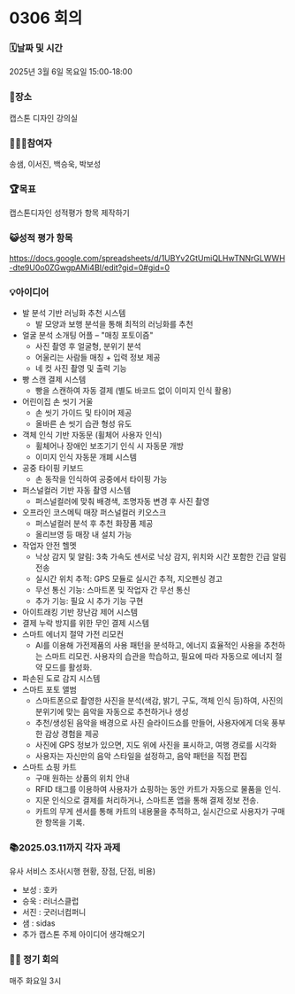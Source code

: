 # 0306 회의

### 🗓️날짜 및 시간
2025년 3월 6일 목요일 15:00-18:00

### 🗽장소
캡스톤 디자인 강의실

### 🙇🏻‍♂️참여자
송샘, 이서진, 백승욱, 박보성

### 🏆목표
캡스톤디자인 성적평가 항목 제작하기

### 😺성적 평가 항목
https://docs.google.com/spreadsheets/d/1UBYv2GtUmiQLHwTNNrGLWWH-dte9U0o0ZGwgpAMi4BI/edit?gid=0#gid=0

### 💡아이디어
- 발 분석 기반 러닝화 추천 시스템
  - 발 모양과 보행 분석을 통해 최적의 러닝화를 추천
- 얼굴 분석 소개팅 어플 – "매칭 포토이즘"
  - 사진 촬영 후 얼굴형, 분위기 분석
  - 어울리는 사람들 매칭 + 입력 정보 제공
  - 네 컷 사진 촬영 및 출력 기능
- 빵 스캔 결제 시스템
  - 빵을 스캔하여 자동 결제 (별도 바코드 없이 이미지 인식 활용)
- 어린이집 손 씻기 거울
  - 손 씻기 가이드 및 타이머 제공
  - 올바른 손 씻기 습관 형성 유도
- 객체 인식 기반 자동문 (휠체어 사용자 인식)
  - 휠체어나 장애인 보조기기 인식 시 자동문 개방
  - 이미지 인식 자동문 개폐 시스템
- 공중 타이핑 키보드
  - 손 동작을 인식하여 공중에서 타이핑 가능
- 퍼스널컬러 기반 자동 촬영 시스템
  - 퍼스널컬러에 맞춰 배경색, 조명자동 변경 후 사진 촬영
- 오프라인 코스메틱 매장 퍼스널컬러 키오스크
  - 퍼스널컬러 분석 후 추천 화장품 제공
  - 올리브영 등 매장 내 설치 가능
- 작업자 안전 헬멧
  - 낙상 감지 및 알림: 3축 가속도 센서로 낙상 감지, 위치와 시간 포함한 긴급 알림 전송
  - 실시간 위치 추적: GPS 모듈로 실시간 추적, 지오펜싱 경고
  - 무선 통신 기능: 스마트폰 및 작업자 간 무선 통신
  - 추가 기능: 필요 시 추가 기능 구현
- 아이트래킹 기반 장난감 제어 시스템
- 결제 누락 방지를 위한 무인 결제 시스템
- 스마트 에너지 절약 가전 리모컨
  - AI를 이용해 가전제품의 사용 패턴을 분석하고, 에너지 효율적인 사용을 추천하는 스마트 리모컨. 사용자의 습관을 학습하고, 필요에 따라 자동으로 에너지 절약 모드를 활성화.
- 파손된 도로 감지 시스템
- 스마트 포토 앨범
  - 스마트폰으로 촬영한 사진을 분석(색감, 밝기, 구도, 객체 인식 등)하여, 사진의 분위기에 맞는 음악을 자동으로 추천하거나 생성
  - 추천/생성된 음악을 배경으로 사진 슬라이드쇼를 만들어, 사용자에게 더욱 풍부한 감상 경험을 제공
  - 사진에 GPS 정보가 있으면, 지도 위에 사진을 표시하고, 여행 경로를 시각화
  - 사용자는 자신만의 음악 스타일을 설정하고, 음악 패턴을 직접 편집
- 스마트 쇼핑 카트
  - 구매 원하는 상품의 위치 안내
  - RFID 태그를 이용하여 사용자가 쇼핑하는 동안 카트가 자동으로 물품을 인식.
  - 지문 인식으로 결제를 처리하거나, 스마트폰 앱을 통해 결제 정보 전송.
  - 카트의 무게 센서를 통해 카트의 내용물을 추적하고, 실시간으로 사용자가 구매한 항목을 기록.

### 📚2025.03.11까지 각자 과제
유사 서비스 조사(시행 현황, 장점, 단점, 비용)
- 보성 : 호카
- 승욱 : 러너스클럽
- 서진 : 굿러너컴퍼니
- 샘 : sidas
- 추가 캡스톤 주제 아이디어 생각해오기

### 🤙🏻 정기 회의
매주 화요일 3시
